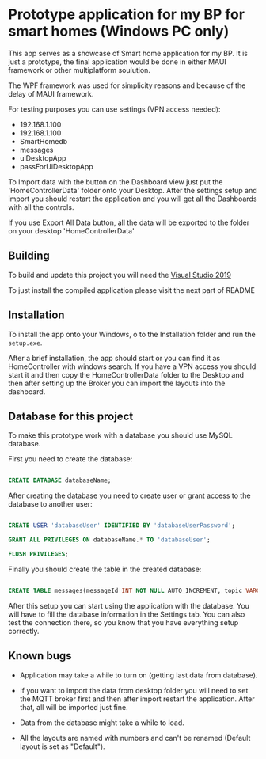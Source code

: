 # Prototype application for my BP for smart homes (Windows PC only)

This app serves as a showcase of Smart home application for my BP.
It is just a prototype, the final application would be done in either MAUI framework or other multiplatform soulution.

The WPF framework was used for simplicity reasons and because of the delay of MAUI framework.

For testing purposes you can use settings (VPN access needed):

- 192.168.1.100
- 192.168.1.100
- SmartHomedb
- messages
- uiDesktopApp
- passForUiDesktopApp

To Import data with the button on the Dashboard view just put the 'HomeControllerData' folder onto your Desktop. After the settings setup and import you should restart the application and you will get all the Dashboards with all the controls.

If you use Export All Data button, all the data will be exported to the folder on your desktop 'HomeControllerData'

## Building
To build and update this project you will need the [Visual Studio 2019](https://visualstudio.microsoft.com/cs/downloads/)

To just install the compiled application please visit the next part of README

## Installation
To install the app onto your Windows, o to the Installation folder and run the ``setup.exe``.

After a brief installation, the app should start or you can find it as HomeController with windows search.
If you have a VPN access you should start it and then copy the HomeControllerData folder to the Desktop and then after setting up the Broker you can import the layouts into the dashboard.

## Database for this project
To make this prototype work with a database you should use MySQL database.

First you need to create the database:

``` sql

CREATE DATABASE databaseName;

```

After creating the database you need to create user or grant access to the database to another user:

``` sql

CREATE USER 'databaseUser' IDENTIFIED BY 'databaseUserPassword';

GRANT ALL PRIVILEGES ON databaseName.* TO 'databaseUser';

FLUSH PRIVILEGES;
```

Finally you should create the table in the created database:

``` sql

CREATE TABLE messages(messageId INT NOT NULL AUTO_INCREMENT, topic VARCHAR(500) NOT NULL, value VARCHAR(500), room VARCHAR(255), message_recieved TIMESTAMP , PRIMARY KEY (messageId) );

```

After this setup you can start using the application with the database. You will have to fill the database information in the Settings tab. You can also test the connection there, so you know that you have everything setup correctly.

## Known bugs

- Application may take a while to turn on (getting last data from database).

- If you want to import the data from desktop folder you will need to set the MQTT broker first and then after import restart the application. After that, all will be imported just fine.

- Data from the database might take a while to load.

- All the layouts are named with numbers and can't be renamed (Default layout is set as "Default").